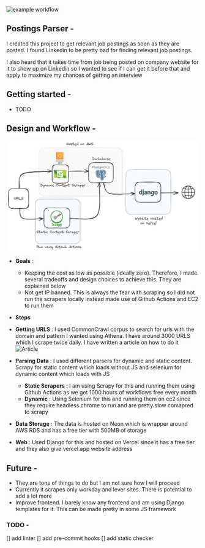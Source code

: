 ![example workflow](https://github.com/jetale/postings_parser/actions/workflows/main.yml/badge.svg)
## Postings Parser - 
 I created this project to get relevant job postings as soon as they are posted. I found Linkedin to be pretty bad for finding relevant job postings.
 
 I also heard that it takes time from job being posted on company website for it to show up on Linkedin so I wanted to see if I can get it before that and apply to maximize my chances of getting an interview


## Getting started -
 - TODO


## Design and Workflow -
 ![Design diagram](assets/diagram_updated.png)
 - **Goals** :
	- Keeping the cost as low as possible (ideally zero). Therefore, I made several tradeoffs and design choices to achieve this. They are explained below
	- Not get IP banned. This is always the fear with scraping so I did not run the scrapers locally instead made use of Github Actions and EC2 to run them

 - **Steps**
 - **Getting URLS** : I used CommonCrawl corpus to search for urls with the domain and pattern I wanted using Athena. I have around 3000 URLS which I scrape twice daily. I have written a article on how to do it ![Article](https://medium.com/@vtbs55596/how-to-query-common-crawl-data-using-amazon-athena-416ad13e54f8)
 - **Parsing Data** : I used different parsers for dynamic and static content. Scrapy for static content which loads without JS and selenium for dynamic content which loads with JS
	- **Static Scrapers** : I am using Scrapy for this and running them using Github Actions as we get 1000 hours of workflows free every month
	- **Dynamic** : Using Selenium for this and running them on ec2 since they require headless chrome to run and are pretty slow comapred to scrapy
 - **Data Storage** : The data is hosted on Neon which is wrapper around AWS RDS and has a free tier with 500MB of storage
 - **Web** : Used Django for this and hosted on Vercel since it has a free tier and they also give vercel.app website address

## Future -
 - They are tons of things to do but I am not sure how I will proceed
 - Currently it scrapes only workday and lever sites. There is potential to add a lot more 
 - Improve frontend. I barely know any frontend and am using Django templates for it. This can be made pretty in some JS framework
 
### TODO -
 [] add linter
 [] add pre-commit hooks
 [] add static checker
